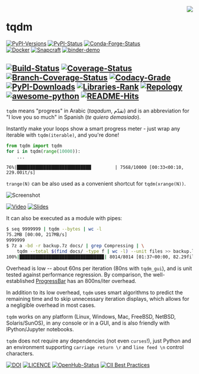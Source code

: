 <img align="right" src="https://raw.githubusercontent.com/tqdm/tqdm/master/images/logo.gif" />

tqdm
====

[![PyPI-Versions](https://img.shields.io/pypi/pyversions/tqdm.svg?logo=python&logoColor=white)](https://pypi.org/project/tqdm)
[![PyPI-Status](https://img.shields.io/pypi/v/tqdm.svg?logo=PyPI&logoColor=white)](https://pypi.org/project/tqdm)
[![Conda-Forge-Status](https://img.shields.io/conda/v/conda-forge/tqdm.svg?label=conda-forge&logo=conda-forge)](https://anaconda.org/conda-forge/tqdm)
<br/>
[![Docker](https://img.shields.io/badge/docker-pull-blue.svg?logo=docker&logoColor=white)](https://hub.docker.com/r/tqdm/tqdm)
[![Snapcraft](https://img.shields.io/badge/snap-install-82BEA0.svg?logo=snapcraft)](https://snapcraft.io/tqdm)
[![binder-demo](https://mybinder.org/badge_logo.svg)](https://mybinder.org/v2/gh/tqdm/tqdm/master?filepath=DEMO.ipynb)

[![Build-Status](https://img.shields.io/github/workflow/status/tqdm/tqdm/Test/master?logo=GitHub)](https://github.com/tqdm/tqdm/actions?query=workflow%3ATest)
[![Coverage-Status](https://img.shields.io/coveralls/github/tqdm/tqdm/master?logo=coveralls)](https://coveralls.io/github/tqdm/tqdm)
[![Branch-Coverage-Status](https://codecov.io/gh/tqdm/tqdm/branch/master/graph/badge.svg)](https://codecov.io/gh/tqdm/tqdm)
[![Codacy-Grade](https://api.codacy.com/project/badge/Grade/3f965571598f44549c7818f29cdcf177)](https://www.codacy.com/app/tqdm/tqdm/dashboard)
<br/>
[![PyPI-Downloads](https://img.shields.io/pypi/dm/tqdm.svg?label=pypi%20downloads&logo=python&logoColor=white)](https://pypi.org/project/tqdm)
[![Libraries-Rank](https://img.shields.io/librariesio/sourcerank/pypi/tqdm.svg?logo=koding&logoColor=white)](https://libraries.io/pypi/tqdm)
[![Repology](https://repology.org/badge/tiny-repos/python:tqdm.svg)](https://repology.org/project/python:tqdm/versions)
[![awesome-python](https://awesome.re/mentioned-badge.svg)](https://github.com/vinta/awesome-python)
[![README-Hits](https://caspersci.uk.to/cgi-bin/hits.cgi?q=tqdm&style=social&r=https://github.com/tqdm/tqdm&l=https://caspersci.uk.to/images/tqdm.png&f=https://raw.githubusercontent.com/tqdm/tqdm/master/images/logo.gif)](https://caspersci.uk.to/cgi-bin/hits.cgi?q=tqdm&a=plot&r=https://github.com/tqdm/tqdm&l=https://caspersci.uk.to/images/tqdm.png&f=https://raw.githubusercontent.com/tqdm/tqdm/master/images/logo.gif&style=social)
---

`tqdm` means "progress" in Arabic (*taqadum*, تقدّم) and is an
abbreviation for "I love you so much" in Spanish (*te quiero demasiado*).

Instantly make your loops show a smart progress meter - just wrap any
iterable with `tqdm(iterable)`, and you're done!

```python
from tqdm import tqdm
for i in tqdm(range(10000)):
    ...
```

`76%|████████████████████████████         | 7568/10000 [00:33<00:10, 229.00it/s]`

`trange(N)` can be also used as a convenient shortcut for
`tqdm(xrange(N))`.

![Screenshot](https://raw.githubusercontent.com/tqdm/img/master/tqdm.gif)

[![Video](https://raw.githubusercontent.com/tqdm/img/master/video.jpg)](/video) [![Slides](https://raw.githubusercontent.com/tqdm/img/master/slides.jpg
)](/PyData2019/slides.html)

It can also be executed as a module with pipes:

```sh
$ seq 9999999 | tqdm --bytes | wc -l
75.2MB [00:00, 217MB/s]
9999999
$ 7z a -bd -r backup.7z docs/ | grep Compressing | \
    tqdm --total $(find docs/ -type f | wc -l) --unit files >> backup.log
100%|███████████████████████████████▉| 8014/8014 [01:37<00:00, 82.29files/s]
```

Overhead is low -- about 60ns per iteration (80ns with `tqdm_gui`), and
is unit tested against performance regression. By comparison, the
well-established
[ProgressBar](https://github.com/niltonvolpato/python-progressbar) has
an 800ns/iter overhead.

In addition to its low overhead, `tqdm` uses smart algorithms to predict
the remaining time and to skip unnecessary iteration displays, which
allows for a negligible overhead in most cases.

`tqdm` works on any platform (Linux, Windows, Mac, FreeBSD, NetBSD,
Solaris/SunOS), in any console or in a GUI, and is also friendly with
IPython/Jupyter notebooks.

`tqdm` does not require any dependencies (not even `curses`!), just
Python and an environment supporting `carriage return \r` and
`line feed \n` control characters.

[![DOI](https://img.shields.io/badge/DOI-10.5281/zenodo.595120-blue.svg)](https://doi.org/10.5281/zenodo.595120)
[![LICENCE](https://img.shields.io/pypi/l/tqdm.svg)](https://raw.githubusercontent.com/tqdm/tqdm/master/LICENCE)
[![OpenHub-Status](https://www.openhub.net/p/tqdm/widgets/project_thin_badge?format=gif)](https://www.openhub.net/p/tqdm?ref=Thin+badge)
[![CII Best Practices](https://bestpractices.coreinfrastructure.org/projects/3264/badge)](https://bestpractices.coreinfrastructure.org/projects/3264)
